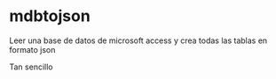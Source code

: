 # mdbtojson
Leer una base de datos de microsoft access y crea todas las tablas en formato json

Tan sencillo
